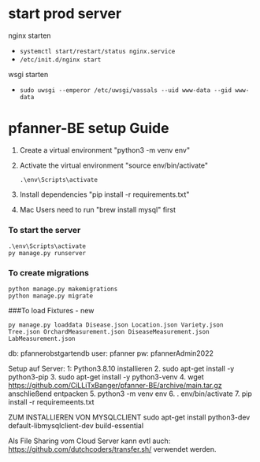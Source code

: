 # start prod server
nginx starten
- `systemctl start/restart/status nginx.service`<br>
- `/etc/init.d/nginx start` <br>

wsgi starten
- `sudo uwsgi --emperor /etc/uwsgi/vassals --uid www-data --gid www-data`

# pfanner-BE setup Guide

1. Create a virtual environment 
   "python3 -m venv env"

2. Activate the virtual environment 
   "source env/bin/activate"
   ```
   .\env\Scripts\activate
   ```

4. Install dependencies 
   "pip install -r requirements.txt"

5. Mac Users need to run 
   "brew install mysql" first

### To start the server
```
.\env\Scripts\activate
py manage.py runserver
```
### To create migrations
```
python manage.py makemigrations
python manage.py migrate
```
###To load Fixtures - new
```
py manage.py loaddata Disease.json Location.json Variety.json Tree.json OrchardMeasurement.json DiseaseMeasurement.json LabMeasurement.json
```
db: pfannerobstgartendb
user: pfanner
pw: pfannerAdmin2022


Setup auf Server:
1: Python3.8.10 installieren
2. sudo apt-get install -y python3-pip
3. sudo apt-get install -y python3-venv
4. wget https://github.com/CiLLiTxBanger/pfanner-BE/archive/main.tar.gz    anschließend entpacken
5. python3 -m venv env
6. . env/bin/activate
7. pip install -r requiremeents.txt

ZUM INSTALLIEREN VON MYSQLCLIENT
sudo apt-get install python3-dev default-libmysqlclient-dev build-essential


Als File Sharing vom Cloud Server kann evtl auch: https://github.com/dutchcoders/transfer.sh/ verwendet werden.
